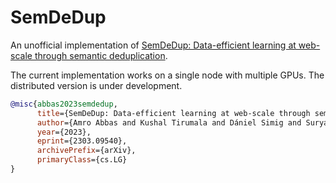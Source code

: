 # SemDeDup
An unofficial implementation of [SemDeDup: Data-efficient learning at web-scale through semantic deduplication](https://arxiv.org/pdf/2303.09540.pdf).

The current implementation works on a single node with multiple GPUs. The distributed version is under development.

```bibtex
@misc{abbas2023semdedup,
      title={SemDeDup: Data-efficient learning at web-scale through semantic deduplication}, 
      author={Amro Abbas and Kushal Tirumala and Dániel Simig and Surya Ganguli and Ari S. Morcos},
      year={2023},
      eprint={2303.09540},
      archivePrefix={arXiv},
      primaryClass={cs.LG}
}
```